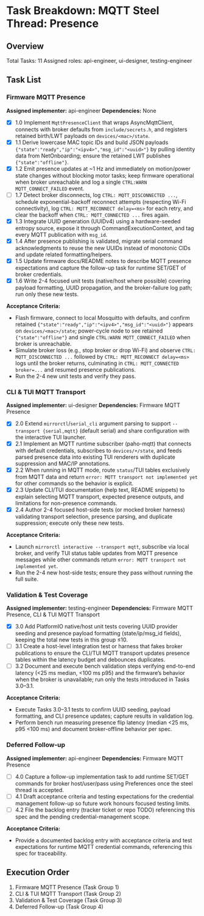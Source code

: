 # Task Breakdown: MQTT Steel Thread: Presence

## Overview
Total Tasks: 11
Assigned roles: api-engineer, ui-designer, testing-engineer

## Task List

### Firmware MQTT Presence
**Assigned implementer:** api-engineer
**Dependencies:** None

- [x] 1.0 Implement `MqttPresenceClient` that wraps AsyncMqttClient, connects with broker defaults from `include/secrets.h`, and registers retained birth/LWT payloads on `devices/<mac>/state`.
- [x] 1.1 Derive lowercase MAC topic IDs and build JSON payloads `{"state":"ready","ip":"<ipv4>","msg_id":"<uuid>"}` by pulling identity data from NetOnboarding; ensure the retained LWT publishes `{"state":"offline"}`.
- [x] 1.2 Emit presence updates at ~1 Hz and immediately on motion/power state changes without blocking motor tasks; keep firmware operational when broker unreachable and log a single `CTRL:WARN MQTT_CONNECT_FAILED` event.
- [ ] 1.7 Detect broker disconnects, log `CTRL: MQTT_DISCONNECTED ...`, schedule exponential-backoff reconnect attempts (respecting Wi-Fi connectivity), log `CTRL: MQTT_RECONNECT delay=<ms>` for each retry, and clear the backoff when `CTRL: MQTT_CONNECTED ...` fires again.
- [x] 1.3 Integrate UUID generation (UUIDv4) using a hardware-seeded entropy source, expose it through CommandExecutionContext, and tag every MQTT publication with `msg_id`.
- [x] 1.4 After presence publishing is validated, migrate serial command acknowledgments to reuse the new UUIDs instead of monotonic CIDs and update related formatting/helpers.
- [x] 1.5 Update firmware docs/README notes to describe MQTT presence expectations and capture the follow-up task for runtime SET/GET of broker credentials.
- [x] 1.6 Write 2-4 focused unit tests (native/host where possible) covering payload formatting, UUID propagation, and the broker-failure log path; run only these new tests.

**Acceptance Criteria:**
- Flash firmware, connect to local Mosquitto with defaults, and confirm retained `{"state":"ready","ip":"<ipv4>","msg_id":"<uuid>"}` appears on `devices/<mac>/state`; power-cycle node to see retained `{"state":"offline"}` and single `CTRL:WARN MQTT_CONNECT_FAILED` when broker is unreachable.
- Simulate broker loss (e.g., stop broker or drop Wi-Fi) and observe `CTRL: MQTT_DISCONNECTED ...` followed by `CTRL: MQTT_RECONNECT delay=<ms>` logs until the broker returns, culminating in `CTRL: MQTT_CONNECTED broker=...` and resumed presence publications.
- Run the 2-4 new unit tests and verify they pass.

### CLI & TUI MQTT Transport
**Assigned implementer:** ui-designer
**Dependencies:** Firmware MQTT Presence

- [x] 2.0 Extend `mirrorctl`/`serial_cli` argument parsing to support `--transport {serial,mqtt}` (default serial) and share configuration with the interactive TUI launcher.
- [x] 2.1 Implement an MQTT runtime subscriber (paho-mqtt) that connects with default credentials, subscribes to `devices/+/state`, and feeds parsed presence data into existing TUI renderers with duplicate suppression and MAC/IP annotations.
- [x] 2.2 When running in MQTT mode, route `status`/TUI tables exclusively from MQTT data and return `error: MQTT transport not implemented yet` for other commands so the behavior is explicit.
- [x] 2.3 Update CLI/TUI documentation (help text, README snippets) to explain selecting MQTT transport, expected presence outputs, and limitations for non-presence commands.
- [x] 2.4 Author 2-4 focused host-side tests (or mocked broker harness) validating transport selection, presence parsing, and duplicate suppression; execute only these new tests.

**Acceptance Criteria:**
- Launch `mirrorctl interactive --transport mqtt`, subscribe via local broker, and verify TUI status table updates from MQTT presence messages while other commands return `error: MQTT transport not implemented yet`.
- Run the 2-4 new host-side tests; ensure they pass without running the full suite.

### Validation & Test Coverage
**Assigned implementer:** testing-engineer
**Dependencies:** Firmware MQTT Presence, CLI & TUI MQTT Transport

- [x] 3.0 Add PlatformIO native/host unit tests covering UUID provider seeding and presence payload formatting (state/ip/msg_id fields), keeping the total new tests in this group ≤10.
- [ ] 3.1 Create a host-level integration test or harness that fakes broker publications to ensure the CLI/TUI MQTT transport updates presence tables within the latency budget and debounces duplicates.
- [ ] 3.2 Document and execute bench validation steps verifying end-to-end latency (<25 ms median, <100 ms p95) and the firmware’s behavior when the broker is unavailable; run only the tests introduced in Tasks 3.0–3.1.

**Acceptance Criteria:**
- Execute Tasks 3.0–3.1 tests to confirm UUID seeding, payload formatting, and CLI presence updates; capture results in validation log.
- Perform bench run measuring presence flip latency (median <25 ms, p95 <100 ms) and document broker-offline behavior per spec.

### Deferred Follow-up
**Assigned implementer:** api-engineer
**Dependencies:** Firmware MQTT Presence

- [ ] 4.0 Capture a follow-up implementation task to add runtime SET/GET commands for broker host/user/pass using Preferences once the steel thread is accepted.
- [ ] 4.1 Draft acceptance criteria and testing expectations for the credential management follow-up so future work honours focused testing limits.
- [ ] 4.2 File the backlog entry (tracker ticket or repo TODO) referencing this spec and the pending credential-management scope.

**Acceptance Criteria:**
- Provide a documented backlog entry with acceptance criteria and test expectations for runtime MQTT credential commands, referencing this spec for traceability.

## Execution Order
1. Firmware MQTT Presence (Task Group 1)
2. CLI & TUI MQTT Transport (Task Group 2)
3. Validation & Test Coverage (Task Group 3)
4. Deferred Follow-up (Task Group 4)
